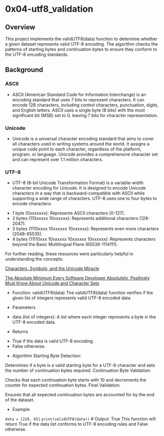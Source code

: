 # 0x04-utf8_validation

## Overview

This project implements the validUTF8(data) function to determine whether a given dataset represents valid UTF-8 encoding. The algorithm checks the patterns of starting bytes and continuation bytes to ensure they conform to the UTF-8 encoding standards.

## Background
### ASCII
* ASCII (American Standard Code for Information Interchange) is an encoding standard that uses 7 bits to represent characters. It can encode 128 characters, including control characters, punctuation, digits, and English letters. ASCII uses a single byte (8 bits) with the most significant bit (MSB) set to 0, leaving 7 bits for character representation.

### Unicode
* Unicode is a universal character encoding standard that aims to cover all characters used in writing systems around the world. It assigns a unique code point to each character, regardless of the platform, program, or language. Unicode provides a comprehensive character set and can represent over 1.1 million characters.

### UTF-8
* UTF-8 (8-bit Unicode Transformation Format) is a variable-width character encoding for Unicode. It is designed to encode Unicode characters in a way that is backward-compatible with ASCII while supporting a wide range of characters.
UTF-8 uses one to four bytes to encode characters:

- 1 byte (0xxxxxxx): Represents ASCII characters (0-127).
- 2 bytes (110xxxxx 10xxxxxx): Represents additional characters (128-2047).
- 3 bytes (1110xxxx 10xxxxxx 10xxxxxx): Represents even more characters (2048-65535).
- 4 bytes (11110xxx 10xxxxxx 10xxxxxx 10xxxxxx): Represents characters beyond the Basic Multilingual Plane (65536-1114111).

For further reading, these resources were particularly helpful in understanding the concepts:

[Characters, Symbols, and the Unicode Miracle](https://www.youtube.com/watch?v=MijmeoH9LT4)


[The Absolute Minimum Every Software Developer Absolutely, Positively Must Know About Unicode and Character Sets](https://www.joelonsoftware.com/2003/10/08/the-absolute-minimum-every-software-developer-absolutely-positively-must-know-about-unicode-and-character-sets-no-excuses/)


 * Function: validUTF8(data)
The validUTF8(data) function verifies if the given list of integers represents valid UTF-8 encoded data.

 * Parameters
  -  data (list of integers): A list where each integer represents a byte in the UTF-8 encoded data.
 * Returns
  - True if the data is valid UTF-8 encoding.
  - False otherwise.
* Algorithm
Starting Byte Detection:

Determines if a byte is a valid starting byte for a UTF-8 character and sets the number of continuation bytes required.
Continuation Byte Validation:

Checks that each continuation byte starts with 10 and decrements the counter for expected continuation bytes.
Final Validation:

Ensures that all expected continuation bytes are accounted for by the end of the dataset.

* Example

`` data = [229, 65] ``
`` print(validUTF8(data)) `` # Output: True
This function will return True if the data list conforms to UTF-8 encoding rules and False otherwise.

